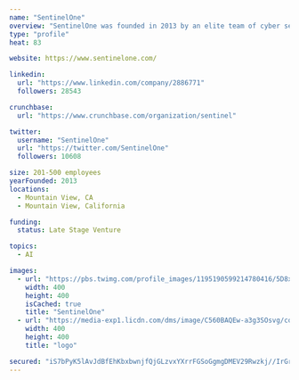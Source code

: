 ```yaml
---
name: "SentinelOne"
overview: "SentinelOne was founded in 2013 by an elite team of cyber security and defense experts who developed a fundamentally new, groundbreaking approach to endpoint protection."
type: "profile"
heat: 83

website: https://www.sentinelone.com/

linkedin:
  url: "https://www.linkedin.com/company/2886771"
  followers: 28543

crunchbase:
  url: "https://www.crunchbase.com/organization/sentinel"

twitter:
  username: "SentinelOne"
  url: "https://twitter.com/SentinelOne"
  followers: 10608

size: 201-500 employees
yearFounded: 2013
locations:
  - Mountain View, CA
  - Mountain View, California

funding:
  status: Late Stage Venture

topics:
  - AI

images:
  - url: "https://pbs.twimg.com/profile_images/1195190599214780416/5D8xm_lm_400x400.png"
    width: 400
    height: 400
    isCached: true
    title: "SentinelOne"
  - url: "https://media-exp1.licdn.com/dms/image/C560BAQEw-a3g3SOsvg/company-logo_200_200/0?e=1594857600&v=beta&t=FR07UQ27QgcTP7P7FjmDc6SmAQnvsU76Xj9Swb0HMIU"
    width: 400
    height: 400
    title: "logo"

secured: "iS7bPyK5lAvJdBfEhKbxbwnjfQjGLzvxYXrrFGSoGgmgDMEV29Rwzkj//IrGrk9IQn3RDYv+1XFw9OYt96Mfr3Rw5sWdjJcSzw00WY7xL9Ot4/qjaeneGUjIyEGTJaIqZ2IefwENOePFisWw6BZ3w4CdHAx5wtk2PX9SMSbm93waW87baxGwAOq7laZa8NlxLcajbQOoXaO7oYgaj5ET/aSnMI1gsoATR7KADUo3pf7obBa+rw0DIz0UiGoopzqu9yQpspQbPB/hQW1KvKp5MEdKT9NAJbIFqS6M9DJbGKgeQnWx0AjP2I674Ng9TPADksJCxohI/9ZJrUDASKjBHKxQv3hnGDxurrl081XjkTr456UkA+jm7+CGbEYx1U1y8RdHy/LpE91tcI0wGyAf9awSvJ6kXMMGk0QAJeD2IiE=;igcLmZt+OLg909xoCWNcAg=="
---
```


